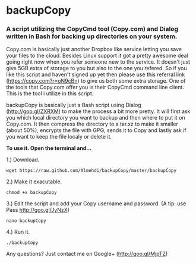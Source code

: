 backupCopy
==========

### A script utilizing the CopyCmd tool (Copy.com) and Dialog written in Bash for backing up directories on your system. ###


Copy.com is basically just another Dropbox like service letting you save your files to the cloud. Besides Linux support it got a pretty awesome deal going right now when you refer
someone new to the service. It doesn't just give 5GB extra of storage to you but also to the one you refered. So if you like this script and haven't signed up yet then please use 
this referral link (https://copy.com?r=oN9cBn) to give us both some extra storage. One of the tools that Copy.com offer you is their CopyCmd command line client. This is the tool 
i utilize in this script. 

backupCopy is basically just a Bash script using Dialog (http://goo.gl/ZXRXM) to make the process a bit more pretty. It will first ask you which local directory you want to backup 
and then where to put it on Copy.com. It then compress the directory to a tar.xz to make it smaller (about 50%), encrypts the file with GPG, sends it to Copy and lastly ask if you 
want to keep the file localy or delete it.

**To use it. Open the terminal and...**

1.) Download. 

``` wget https://raw.github.com/Almehdi/backupCopy/master/backupCopy ```

2.) Make it exacutable. 

``` chmod +x backupCopy ```

3.) Edit the script and add your Copy username and password. (A tip: use Pass http://goo.gl/JyNzX)

``` nano backupCopy ```

4.) Run it. 

``` ./backupCopy ```

Any questions? Just contact me on Google+ (http://goo.gl/MjpTZ)
